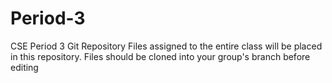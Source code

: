 # Period-3
CSE Period 3 Git Repository
Files assigned to the entire class will be placed in this repository.
Files should be cloned into your group's branch before editing
